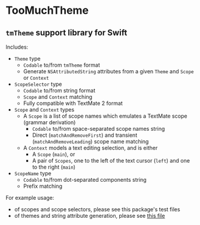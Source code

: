 # TooMuchTheme

## `tmTheme` support library for Swift

Includes:

- `Theme` type
  - `Codable` to/from `tmTheme` format
  - Generate `NSAttributedString` attributes from a given `Theme` and `Scope` or `Context`
- `ScopeSelector` type
  - `Codable` to/from string format
  - `Scope` and `Context` matching
  - Fully compatible with TextMate 2 format
- `Scope` and `Context` types
  - A `Scope` is a list of scope names which emulates a TextMate scope (grammar derivation)
    - `Codable` to/from space-separated scope names string
    - Direct (`matchAndRemoveFirst`) and transient (`matchAndRemoveLeading`) scope name matching
  - A `Context` models a text editing selection, and is either
    - A `Scope` (`main`), or
    - A pair of `Scopes`, one to the left of the text cursor (`left`) and one to the right (`main`)
- `ScopeName` type
    - `Codable` to/from dot-separated components string
    - Prefix matching

For example usage:

- of scopes and scope selectors, please see this package's test files
- of themes and string attribute generation, please see [this file](https://github.com/BushelScript/BushelScript/blob/3327cd9e89a58c5e2b7bbbe166496107c71e576c/BushelScript%20Editor/BushelScript%20Editor/Preferences/HighlightStyles.swift)
